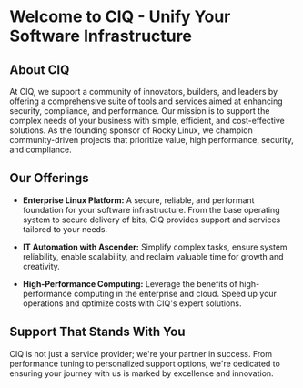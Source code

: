 # Welcome to CIQ - Unify Your Software Infrastructure

## About CIQ

At CIQ, we support a community of innovators, builders, and leaders by offering a comprehensive suite of tools and services aimed at enhancing security, compliance, and performance. Our mission is to support the complex needs of your business with simple, efficient, and cost-effective solutions. As the founding sponsor of Rocky Linux, we champion community-driven projects that prioritize value, high performance, security, and compliance.

## Our Offerings

- **Enterprise Linux Platform:** A secure, reliable, and performant foundation for your software infrastructure. From the base operating system to secure delivery of bits, CIQ provides support and services tailored to your needs.

- **IT Automation with Ascender:** Simplify complex tasks, ensure system reliability, enable scalability, and reclaim valuable time for growth and creativity.

- **High-Performance Computing:** Leverage the benefits of high-performance computing in the enterprise and cloud. Speed up your operations and optimize costs with CIQ's expert solutions.

## Support That Stands With You

CIQ is not just a service provider; we're your partner in success. From performance tuning to personalized support options, we're dedicated to ensuring your journey with us is marked by excellence and innovation.

